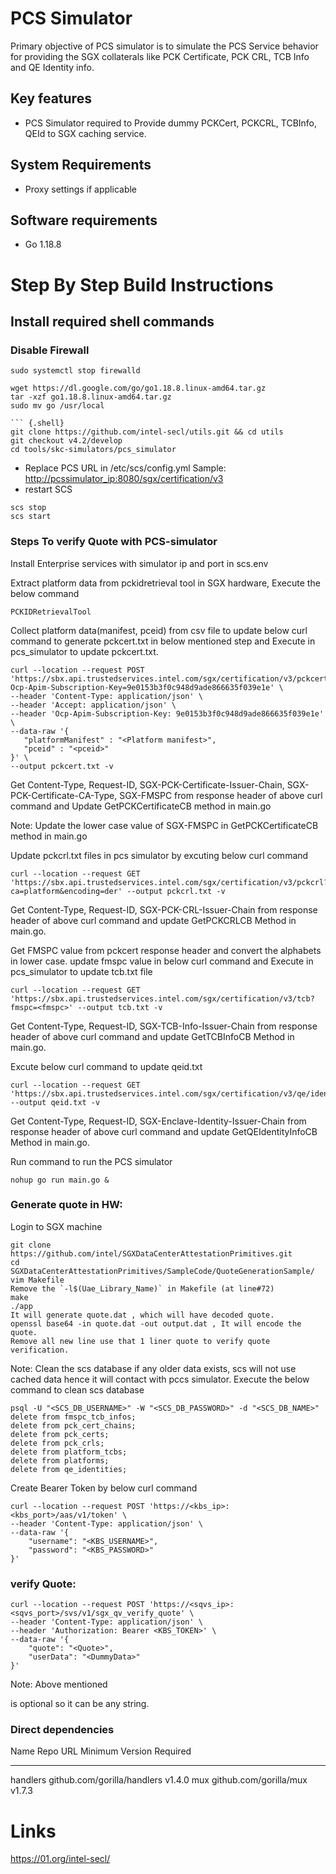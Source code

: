 # PCS Simulator

Primary objective of PCS simulator is to simulate the PCS Service behavior for providing the SGX collaterals like PCK Certificate, PCK CRL, TCB Info and QE Identity info.

## Key features

- PCS Simulator required to Provide dummy PCKCert, PCKCRL, TCBInfo, QEId to SGX caching service.

## System Requirements

- Proxy settings if applicable

## Software requirements

- Go 1.18.8

# Step By Step Build Instructions

## Install required shell commands

### Disable Firewall

```{.shell}
sudo systemctl stop firewalld
```

````{.shell}
wget https://dl.google.com/go/go1.18.8.linux-amd64.tar.gz
tar -xzf go1.18.8.linux-amd64.tar.gz
sudo mv go /usr/local

``` {.shell}
git clone https://github.com/intel-secl/utils.git && cd utils
git checkout v4.2/develop
cd tools/skc-simulators/pcs_simulator
````

- Replace PCS URL in /etc/scs/config.yml Sample: <http://pcssimulator_ip:8080/sgx/certification/v3>
- restart SCS

```{.shell}
scs stop
scs start
```

### Steps To verify Quote with PCS-simulator

Install Enterprise services with simulator ip and port in scs.env

Extract platform data from pckidretrieval tool in SGX hardware, Execute the below command

```{.shell}
PCKIDRetrievalTool
```

Collect platform data(manifest, pceid) from csv file to update below curl command to generate pckcert.txt in below mentioned step and Execute in pcs_simulator to update pckcert.txt.

```{.shell}
curl --location --request POST 'https://sbx.api.trustedservices.intel.com/sgx/certification/v3/pckcerts?Ocp-Apim-Subscription-Key=9e0153b3f0c948d9ade866635f039e1e' \
--header 'Content-Type: application/json' \
--header 'Accept: application/json' \
--header 'Ocp-Apim-Subscription-Key: 9e0153b3f0c948d9ade866635f039e1e' \
--data-raw '{
   "platformManifest" : "<Platform manifest>",
   "pceid" : "<pceid>"
}' \
--output pckcert.txt -v
```

Get Content-Type, Request-ID, SGX-PCK-Certificate-Issuer-Chain, SGX-PCK-Certificate-CA-Type, SGX-FMSPC from response header of above curl command and Update GetPCKCertificateCB method in main.go

Note: Update the lower case value of SGX-FMSPC in GetPCKCertificateCB method in main.go

Update pckcrl.txt files in pcs simulator by excuting below curl command

```{.shell}
curl --location --request GET 'https://sbx.api.trustedservices.intel.com/sgx/certification/v3/pckcrl?ca=platform&encoding=der' --output pckcrl.txt -v
```

Get Content-Type, Request-ID, SGX-PCK-CRL-Issuer-Chain from response header of above curl command and update GetPCKCRLCB Method in main.go.

Get FMSPC value from pckcert response header and convert the alphabets in lower case. update fmspc value in below curl command and Execute in pcs_simulator to update tcb.txt file

```{.shell}
curl --location --request GET 'https://sbx.api.trustedservices.intel.com/sgx/certification/v3/tcb?fmspc=<fmspc>' --output tcb.txt -v
```

Get Content-Type, Request-ID, SGX-TCB-Info-Issuer-Chain from response header of above curl command and update GetTCBInfoCB Method in main.go.

Excute below curl command to update qeid.txt

```{.shell}
curl --location --request GET 'https://sbx.api.trustedservices.intel.com/sgx/certification/v3/qe/identity' --output qeid.txt -v
```

Get Content-Type, Request-ID, SGX-Enclave-Identity-Issuer-Chain from response header of above curl command and update GetQEIdentityInfoCB Method in main.go.

Run command to run the PCS simulator

```{.shell}
nohup go run main.go &
```

### Generate quote in HW:

Login to SGX machine

```{.shell}
git clone https://github.com/intel/SGXDataCenterAttestationPrimitives.git
cd SGXDataCenterAttestationPrimitives/SampleCode/QuoteGenerationSample/
vim Makefile
Remove the `-l$(Uae_Library_Name)` in Makefile (at line#72)
make
./app
It will generate quote.dat , which will have decoded quote.
openssl base64 -in quote.dat -out output.dat , It will encode the quote.
Remove all new line use that 1 liner quote to verify quote verification.
```

Note: Clean the scs database if any older data exists, scs will not use cached data hence it will contact with pccs simulator. Execute the below command to clean scs database

```{.shell}
psql -U "<SCS_DB_USERNAME>" -W "<SCS_DB_PASSWORD>" -d "<SCS_DB_NAME>"
delete from fmspc_tcb_infos;
delete from pck_cert_chains;
delete from pck_certs;
delete from pck_crls;
delete from platform_tcbs;
delete from platforms;
delete from qe_identities;
```

Create Bearer Token by below curl command

```{.shell}
curl --location --request POST 'https://<kbs_ip>:<kbs_port>/aas/v1/token' \
--header 'Content-Type: application/json' \
--data-raw '{
    "username": "<KBS_USERNAME>",
    "password": "<KBS_PASSWORD>"
}'
```

### verify Quote:

```{.shell}
curl --location --request POST 'https://<sqvs_ip>:<sqvs_port>/svs/v1/sgx_qv_verify_quote' \
--header 'Content-Type: application/json' \
--header 'Authorization: Bearer <KBS_TOKEN>' \
--data-raw '{
    "quote": "<Quote>",
    "userData": "<DummyData>"
}'
```

Note: Above mentioned 

<dummydata> is optional so it can be any string.</dummydata>

### Direct dependencies

Name Repo URL Minimum Version Required

--------------------------------------------------------------------------------

handlers github.com/gorilla/handlers v1.4.0 mux github.com/gorilla/mux v1.7.3

# Links

<https://01.org/intel-secl/>
